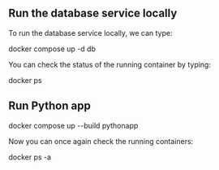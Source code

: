 ## Run the database service locally
To run the database service locally, we can type:

docker compose up -d db

You can check the status of the running container by typing:

docker ps

## Run Python app
docker compose up --build pythonapp

Now you can once again check the running containers:

docker ps -a
